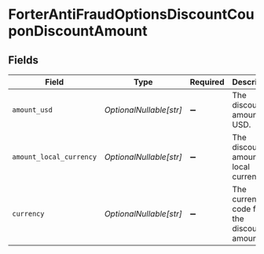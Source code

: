 # ForterAntiFraudOptionsDiscountCouponDiscountAmount


## Fields

| Field                                      | Type                                       | Required                                   | Description                                | Example                                    |
| ------------------------------------------ | ------------------------------------------ | ------------------------------------------ | ------------------------------------------ | ------------------------------------------ |
| `amount_usd`                               | *OptionalNullable[str]*                    | :heavy_minus_sign:                         | The discount amount in USD.                |                                            |
| `amount_local_currency`                    | *OptionalNullable[str]*                    | :heavy_minus_sign:                         | The discount amount in local currency.     |                                            |
| `currency`                                 | *OptionalNullable[str]*                    | :heavy_minus_sign:                         | The currency code for the discount amount. | EUR                                        |
